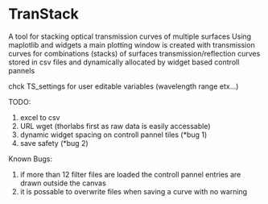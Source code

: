 # TranStack
A tool for stacking optical transmission curves of multiple surfaces
Using maplotlib and widgets a main plotting window is created with transmission curves for combinations (stacks) of 
surfaces  transmission/reflection curves stored in csv files and dynamically allocated by widget based controll pannels

chck TS_settings for user editable variables (wavelength range etx...)


TODO:
1. excel to csv
2. URL wget (thorlabs first as raw data is easily accessable)
3. dynamic widget spacing on controll pannel tiles (*bug 1)
4. save safety (*bug 2)

Known Bugs:
1. if more than 12 filter files are loaded the controll pannel entries are drawn outside the canvas
2. it is possable to overwrite files when saving a curve with no warning

